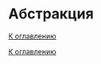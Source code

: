 # Абстракция

<!--

-->

[К оглавлению](../README.md#концепции-понятия-термины)



[К оглавлению](../README.md)
